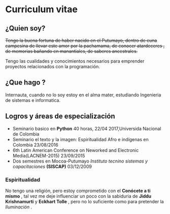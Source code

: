 # Curriculum vitae #

## ¿Quien soy? ##
~~Tengo la buena fortuna de haber nacido en el Putumayo, dentro de cuna campesina de llevar este amor por la pachamama, de conocer atardeceres , de memorias bañando en manantiales, de saberes ancestrales.~~

Tengo las cualidades y conocimientos necesarios para emprender proyectos relacionados con la programación.

## ¿Que hago ? ##
Internauta, cuando no lo soy estoy en el alma mater, estudiando Ingenieria de sistemas e informatica.

## Logros y áreas de especialización ##
*  Seminario basico en __Python__ 40 horas, 22/04 2017,Universida Nacional de Colombia
*  Seminario el texto y la imagen: Espiritualidad Afro e indígenas en Colombia 23/08/2016
*  6th Latin American Conference on Neworked and Electronic Media(LACNEM-2015) 23/09/2015
*  Dos semestres en Mocoa-Putumayo *Instituto tecnino sistemas y capacitaciones* __(SISCAP)__  03/12/2009

### Espiritualidad ###
No tengo una religión, pero estoy comprometido con el __Conócete a ti mismo__ , tal vez me deje influenciar un poco con la sabiduria de __Jiddu Krishnamurti__ y __Eckhart Tolle__ , pero no lo suficiente como para pretender la *Iluminación* .
